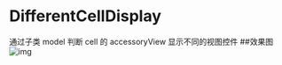 # DifferentCellDisplay
通过子类 model 判断 cell 的 accessoryView 显示不同的视图控件
##效果图
![img](https://raw.githubusercontent.com/keymon-hong/DifferentCellDisplay/master/Simulator%20Screen%20Shot%202016%E5%B9%B44%E6%9C%881%E6%97%A5%2011.25.53.png "效果图")
